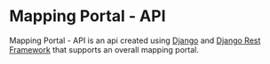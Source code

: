 # Mapping Portal - API

Mapping Portal - API is an api created using [Django](https://github.com/django/django) and [Django Rest Framework](https://github.com/encode/django-rest-framework) that supports an overall mapping portal.
